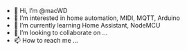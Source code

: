 - 👋 Hi, I’m @macWD
- 👀 I’m interested in home automation, MIDI, MQTT, Arduino
- 🌱 I’m currently learning Home Assistant, NodeMCU
- 💞️ I’m looking to collaborate on ...
- 📫 How to reach me ...

<!---
macWD/macWD is a ✨ special ✨ repository because its `README.md` (this file) appears on your GitHub profile.
You can click the Preview link to take a look at your changes.
--->

